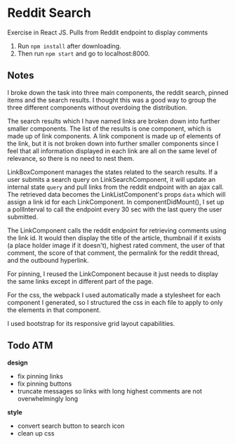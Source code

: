 # Reddit Search

Exercise in React JS. Pulls from Reddit endpoint to display comments

1. Run `npm install` after downloading.
2. Then run `npm start` and go to localhost:8000.

## Notes
I broke down the task into three main components, the reddit search, pinned items and the search results. I thought this was a good way to group the three different components without overdoing the distribution.

The search results which I have named links are broken down into further smaller components. The list of the results is one component, which is made up of link components. A link component is made up of elements of the link, but it is not broken down into further smaller components since I feel that all information displayed in each link are all on the same level of relevance, so there is no need to nest them.

LinkBoxComponent manages the states related to the search results. If a user submits a search query on LinkSearchComponent, it will update an internal state `query` and pull links from the reddit endpoint with an ajax call. The retrieved data becomes the LinkListComponent's props `data` which will assign a link id for each LinkComponent. In componentDidMount(), I set up a pollInterval to call the endpoint every 30 sec with the last query the user submitted. 

The LinkComponent calls the reddit endpoint for retrieving comments using the link id. It would then display the title of the article, thumbnail if it exists (a place holder image if it doesn't), highest rated comment, the user of that comment, the score of that comment, the permalink for the reddit thread, and the outbound hyperlink.

For pinning, I reused the LinkComponent because it just needs to display the same links except in different part of the page.

For the css, the webpack I used automatically made a stylesheet for each component I generated, so I structured the css in each file to apply to only the elements in that component.

I used bootstrap for its responsive grid layout capabilities.


## Todo ATM
__design__
- fix pinning links
- fix pinning buttons
- truncate messages so links with long highest comments are not overwhelmingly long

__style__
- convert search button to search icon
- clean up css


